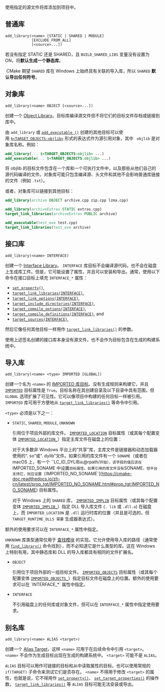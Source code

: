 使用指定的源文件将库添加到项目中。

## 普通库
```
add_library(<name> [STATIC | SHARED | MODULE]
            [EXCLUDE_FROM_ALL]
            [<source>...])
```
若没有指定 STATIC 还是 SHARED，且 `BUILD_SHARED_LIBS` 变量没有设置为 ON，将**默认生成一个静态库**。

 CMake 期望 `SHARED` 库在 Windows 上始终具有关联的导入库，所以 `SHARED` **默认导出任何符号**。
## 对象库
```
add_library(<name> OBJECT [<source>...])
```

创建一个 [Object Library](https://cmake-doc.readthedocs.io/zh-cn/latest/manual/cmake-buildsystem.7.html#object-libraries)。目标库编译源文件但不将它们的目标文件存档或链接到库中。

由 `add_library` 或 [`add_executable ()`](add_executable.md) 创建的其他目标可以使用 [`$<TARGET_OBJECTS:objlib>`]( https://cmake-doc.readthedocs.io/zh-cn/latest/manual/cmake-generator-expressions.7.html#genex:TARGET_OBJECTS "TARGET_OBJECTS") 形式的表达式作为源引用对象，其中 `` objlib`` 是对象库名称。例如：

```cmake
add_library(... $<TARGET_OBJECTS:objlib> ...)
add_executable(... $<TARGET_OBJECTS:objlib> ...)
```


将 objlib 的目标文件包含在一个库和一个可执行文件中，以及那些从他们自己的源代码编译的文件。对象库可能只包含编译源、头文件和其他不会影响普通库链接的文件（例如 `.txt`）。

或者，对象库可以链接到其他目标：
```cmake
add_library(archive OBJECT archive.cpp zip.cpp lzma.cpp)

add_library(archiveExtras STATIC extras.cpp)
target_link_libraries(archiveExtras PUBLIC archive)

add_executable(test_exe test.cpp)
target_link_libraries(test_exe archive)
```

## 接口库

```
add_library(<name> INTERFACE)
```

创建一个 [Interface Library](https://cmake-doc.readthedocs.io/zh-cn/latest/manual/cmake-buildsystem.7.html#interface-libraries)。 `INTERFACE` 库目标不会编译源代码，也不会在磁盘上生成库工件。但是，它可能设置了属性，并且可以安装和导出。通常，使用以下命令在接口目标上填充 `INTERFACE_*` 属性：

- [`set_property()`](https://cmake.org/cmake/help/latest/command/set_property.html#command:set_property),
- [`target_link_libraries(INTERFACE)`](https://cmake.org/cmake/help/latest/command/target_link_libraries.html#command:target_link_libraries),
- [`target_link_options(INTERFACE)`](https://cmake.org/cmake/help/latest/command/target_link_options.html#command:target_link_options),
- [`target_include_directories(INTERFACE)`](https://cmake.org/cmake/help/latest/command/target_include_directories.html#command:target_include_directories),
- [`target_compile_options(INTERFACE)`](https://cmake.org/cmake/help/latest/command/target_compile_options.html#command:target_compile_options),
- [`target_compile_definitions(INTERFACE)`](https://cmake.org/cmake/help/latest/command/target_compile_definitions.html#command:target_compile_definitions), and
- [`target_sources(INTERFACE)`](https://cmake.org/cmake/help/latest/command/target_sources.html#command:target_sources),

然后它像任何其他目标一样用作 [`target_link_libraries()`](https://cmake-doc.readthedocs.io/zh-cn/latest/command/target_link_libraries.html#command:target_link_libraries "target_link_libraries") 的参数。

使用上述签名创建的接口库本身没有源文件，也不会作为目标包含在生成的构建系统中。

## 导入库

```
add_library(<name> <type> IMPORTED [GLOBAL])
```

创建一个名为 `<name>` 的 [IMPORTED 库目标](https://cmake-doc.readthedocs.io/zh-cn/latest/manual/cmake-buildsystem.7.html#imported-targets)。没有生成规则来构建它，并且 [`IMPORTED`](https://cmake-doc.readthedocs.io/zh-cn/latest/prop_tgt/IMPORTED.html#prop_tgt:IMPORTED) 目标属性是 `True`。目标名称在其创建目录及以下目录中具有范围，但 `GLOBAL` 选项扩展了可见性。它可以像项目中构建的任何目标一样被引用。 `IMPORTED` 库可用于方便地从 [`target_link_libraries()`](https://cmake-doc.readthedocs.io/zh-cn/latest/command/target_link_libraries.html#command:target_link_libraries) 等命令中引用。

`<type>` 必须是以下之一：

- `STATIC`, `SHARED`, `MODULE`, `UNKNOWN`

  引用位于项目外部的库文件。 [`IMPORTED_LOCATION`](https://cmake-doc.readthedocs.io/zh-cn/latest/prop_tgt/IMPORTED_LOCATION.html#prop_tgt:IMPORTED_LOCATION) 目标属性（或其每个配置变体 [`IMPORTED_LOCATION_`](https://cmake-doc.readthedocs.io/zh-cn/latest/prop_tgt/IMPORTED_LOCATION_CONFIG.html#prop_tgt:IMPORTED_LOCATION_)）指定主库文件在磁盘上的位置：

  对于大多数非 Windows 平台上的“共享”库，主库文件是链接器和动态加载器使用的“. so”或“. dylib”文件。如果引用的库文件有一个 `SONAME`（或者在 macOS 上，有一个 ``LC_ID_DYLIB` 从 `@rpath/` 开始），该字段的值应该在 `IMPORTED_SONAME 中设置` 目标属性。如果引用的库文件没有 `SONAME`，但平台支持它，则应设置 [`IMPORTED_NO_SONAME`](https://cmake-doc.readthedocs.io/zh-cn/latest/prop_tgt/IMPORTED_NO_SONAME.html#prop_tgt:IMPORTED_NO_SONAME) 目标属性。

  对于 Windows 上的 `SHARED` 库， [`IMPORTED_IMPLIB`](https://cmake-doc.readthedocs.io/zh-cn/latest/prop_tgt/IMPORTED_IMPLIB.html#prop_tgt:IMPORTED_IMPLIB) 目标属性（或其每个配置变体 [`IMPORTED_IMPLIB_`](https://cmake.org/cmake/help/latest/prop_tgt/IMPORTED_IMPLIB_CONFIG.html#prop_tgt:IMPORTED_IMPLIB_)）指定 DLL 导入库文件 (`. lib` 或 `.dll.a`) 在磁盘上，而 `IMPORTED_LOCATION` 是 `.dll` 运行时库的位置（并且是可选的，但 `TARGET_RUNTIME_DLLS 需要` 生成器表达式）。


额外的使用要求可以在 `INTERFACE_*` 属性中指定。

`UNKNOWN` 库类型通常仅用于 [查找模块](https://cmake-doc.readthedocs.io/zh-cn/latest/manual/cmake-developer.7.html#find-modules) 的实现。它允许使用导入库的路径（通常使用 [`find_library()`](https://cmake-doc.readthedocs.io/zh-cn/latest/command/find_library.html#command:find_library) 命令找到），而不必知道它是什么类型的库。这在 Windows 上特别有用，其中静态库和 DLL 的导入库都具有相同的文件扩展名。

- `OBJECT`

  引用位于项目外部的一组目标文件。 [`IMPORTED_OBJECTS`](https://cmake-doc.readthedocs.io/zh-cn/latest/prop_tgt/IMPORTED_OBJECTS.html#prop_tgt:IMPORTED_OBJECTS) 目标属性（或其每个配置变体 [`IMPORTED_OBJECTS_`](https://cmake-doc.readthedocs.io/zh-cn/latest/prop_tgt/IMPORTED_OBJECTS_CONFIG.html#prop_tgt:IMPORTED_OBJECTS_)）指定目标文件在磁盘上的位置。额外的使用要求可以在 `INTERFACE_*` 属性中指定。

- `INTERFACE`

  不引用磁盘上的任何库或对象文件，但可以在 `INTERFACE_*` 属性中指定使用要求。

## 别名库

```
add_library(<name> ALIAS <target>)
```

创建一个 [Alias Target](https://cmake-doc.readthedocs.io/zh-cn/latest/manual/cmake-buildsystem.7.html#alias-targets)，这样 `<name>` 可用于在后续命令中引用 `<target>`。 `<name>` 不会作为生成目标出现在生成的构建系统中。 `<target>` 可能不是 `ALIAS`。


`ALIAS` 目标可以用作可链接的目标和从中读取属性的目标。也可以使用常规的 `if(TARGET)` 子命令来测试它们是否存在。 `<name>` 不得用于修改 `<target>` 的属性，也就是说，它不得用作 [`set_property()`](https://cmake-doc.readthedocs.io/zh-cn/latest/command/set_property.html#command:set_property)、 [`set_target_properties()`](https://cmake-doc.readthedocs.io/zh-cn/latest/command/set_target_properties.html#command:set_target_properties) 的操作数， [`target_link_libraries()`](https://cmake-doc.readthedocs.io/zh-cn/latest/command/target_link_libraries.html#command:target_link_libraries) 等 `ALIAS` 目标可能无法安装或导出。